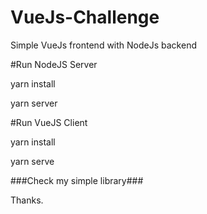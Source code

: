 # VueJs-Challenge
Simple VueJs frontend with NodeJs backend

#Run NodeJS Server

yarn install

yarn server

#Run VueJS Client

yarn install

yarn serve

###Check my simple library###

Thanks.
